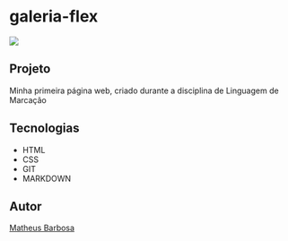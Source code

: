 # galeria-flex

![](./preview.png)

## Projeto
Minha primeira página web, criado durante a disciplina de Linguagem de Marcação

## Tecnologias
* HTML
* CSS
* GIT
* MARKDOWN

## Autor
[Matheus Barbosa](https://www.linkedin.com)
